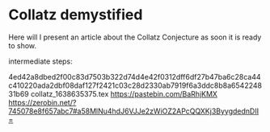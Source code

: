 # Collatz demystified

Here will I present an article about the Collatz Conjecture as soon it is ready to show.


intermediate steps:

4ed42a8dbed2f00c83d7503b322d74d4e42f0312dff6df27b47ba6c28ca44c410220ada2dbf08daf127f2421c03c28d2330ab7919f6a3ddc8b8a654224831b69  collatz_1638635375.tex
https://pastebin.com/BaRhjKMX
https://zerobin.net/?745078e8f657abc7#a58MlNu4hdJ6VJJe2zWiOZ2APcQQXKj3ByygdednDII=
